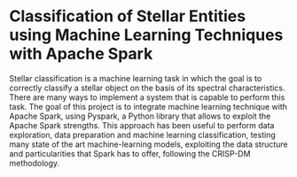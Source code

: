 # Classification of Stellar Entities using Machine Learning Techniques with Apache Spark 

Stellar classification is a machine learning task in which the goal is to correctly 
classify a stellar object on the basis of its spectral characteristics. There are many 
ways to implement a system that is capable to perform this task. 
The goal of this project is to integrate machine learning technique with Apache 
Spark, using Pyspark, a Python library that allows to exploit the Apache Spark 
strengths. This approach has been useful to perform data exploration, data preparation 
and machine learning classification, testing many state of the art machine-learning 
models, exploiting the data structure and particularities that Spark has to offer, 
following the CRISP-DM methodology.
